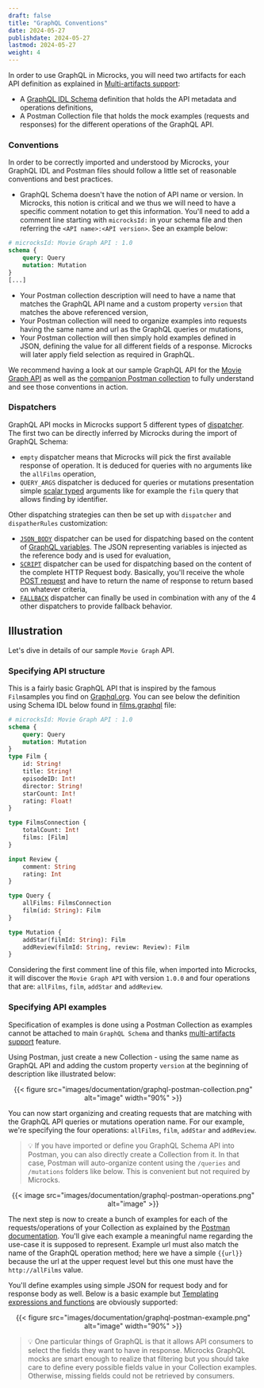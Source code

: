 ```yaml
---
draft: false
title: "GraphQL Conventions"
date: 2024-05-27
publishdate: 2024-05-27
lastmod: 2024-05-27
weight: 4
---
```


In order to use GraphQL in Microcks, you will need two artifacts for each API definition as explained in [Multi-artifacts support](/documentation/explanations/multi-artifacts):

* A [GraphQL IDL Schema](https://graphql.org/learn/schema/) definition that holds the API metadata and operations definitions,
* A Postman Collection file that holds the mock examples (requests and responses) for the different operations of the GraphQL API.

### Conventions

In order to be correctly imported and understood by Microcks, your GraphQL IDL and Postman files should follow a little set of reasonable conventions and best practices.

* GraphQL Schema doesn't have the notion of API name or version. In Microcks, this notion is critical and we thus we will need to have a specific comment notation to get this information. You'll need to add a comment line starting with `microcksId:` in your schema file and then referring the `<API name>:<API version>`. See an example below:

```graphql
# microcksId: Movie Graph API : 1.0
schema {
    query: Query
    mutation: Mutation
}
[...]
```

* Your Postman collection description will need to have a name that matches the GraphQL API name and a custom property `version` that matches the above referenced version,
* Your Postman collection will need to organize examples into requests having the same name and url as the GraphQL queries or mutations,
* Your Postman collection will then simply hold examples defined in JSON, defining the value for all different fields of a response. Microcks will later apply field selection as required in GraphQL.

We recommend having a look at our sample GraphQL API for the [Movie Graph API](https://raw.githubusercontent.com/microcks/microcks/master/samples/films.graphql) as well as the [companion Postman collection](https://raw.githubusercontent.com/microcks/microcks/master/samples/films-postman.json) to fully understand and see those conventions in action.

### Dispatchers

GraphQL API mocks in Microcks support 5 different types of [dispatcher](/documentation/explanations/dispatching). The first two can be directly inferred by Microcks during the import of GraphQL Schema:

* `empty` dispatcher means that Microcks will pick the first available response of operation. It is deduced for queries with no arguments like the `allFilms` operation,
* `QUERY_ARGS` dispatcher is deduced for queries or mutations presentation simple [scalar typed](https://graphql.org/learn/schema/#scalar-types) arguments like for example the `film` query that allows finding by identifier.

Other dispatching strategies can then be set up with `dispatcher` and `dispatherRules` customization:

* [`JSON_BODY`](/documentation/explanations/dispatching/#json-body-dispatcher) dispatcher can be used for dispatching based on the content of [GraphQL variables](https://graphql.org/learn/queries/#variables). The JSON representing variables is injected as the reference body and is used for evaluation,
* [`SCRIPT`](/documentation/explanations/dispatching/#script-dispatcher) dispatcher can be used for dispatching based on the content of the complete HTTP Request body. Basically, you'll receive the whole [POST request](https://graphql.org/learn/serving-over-http/#post-request) and have to return the name of response to return based on whatever criteria,
* [`FALLBACK`](/documentation/explanations/dispatching/#fallback-dispatcher) dispatcher can finally be used in combination with any of the 4 other dispatchers to provide fallback behavior.


## Illustration

Let's dive in details of our sample `Movie Graph` API.

### Specifying API structure

This is a fairly basic GraphQL API that is inspired by the famous `Film`samples you find on [Graphql.org](https://graphql.org). You can see below the definition using Schema IDL below found in [films.graphql](https://raw.githubusercontent.com/microcks/microcks/master/samples/films.graphql) file:

```graphql
# microcksId: Movie Graph API : 1.0
schema {
    query: Query
    mutation: Mutation
}
type Film {
    id: String!
    title: String!
    episodeID: Int!
    director: String!
    starCount: Int!
    rating: Float!
}

type FilmsConnection {
    totalCount: Int!
    films: [Film]
}

input Review {
    comment: String
    rating: Int
}

type Query {
    allFilms: FilmsConnection
    film(id: String): Film
}

type Mutation {
    addStar(filmId: String): Film
    addReview(filmId: String, review: Review): Film
}
```

Considering the first comment line of this file, when imported into Microcks, it will discover the `Movie Graph API` with version `1.0.0` and four operations that are: `allFilms`, `film`, `addStar` and `addReview`.

### Specifying API examples

Specification of examples is done using a Postman Collection as examples cannot be attached to main `GraphQL Schema` and thanks [multi-artifacts support](/documentation/explanations/multi-artifacts) feature.

Using Postman, just create a new Collection - using the same name as GraphQL API and adding the custom property `version` at the beginning of description like illustrated below:

<div align="center">
{{< figure src="images/documentation/graphql-postman-collection.png" alt="image" width="90%" >}}
</div>

You can now start organizing and creating requests that are matching with the GraphQL API queries or mutations operation name. For our example, we're specifying the four operations: `allFilms`, `film`, `addStar` and `addReview`.

> 💡 If you have imported or define you GraphQL Schema API into Postman, you can also directly create a Collection from it. In that case, Postman will auto-organize content using the `/queries` and `/mutations` folders like below. This is convenient but not required by Microcks.

<div align="center">
{{< image src="images/documentation/graphql-postman-operations.png" alt="image" >}}
</div>

The next step is now to create a bunch of examples for each of the requests/operations of your Collection as explained by the [Postman documentation](https://learning.postman.com/docs/sending-requests/response-data/examples). You'll give each example a meaningful name regarding the use-case it is supposed to represent. Example url must also match the name of the GraphQL operation method; here we have a simple `{{url}}` because the url at the upper request level but this one must have the `http://allFilms` value.

You'll define examples using simple JSON for request body and for response body as well. Below is a basic example but [Templating expressions and functions](/documentation/references/templates/) are obviously supported:

<div align="center">
{{< figure src="images/documentation/graphql-postman-example.png" alt="image" width="90%" >}}
</div>

> 💡 One particular things of GraphQL is that it allows API consumers to select the fields they want to have in response. Microcks GraphQL mocks are smart enough to realize that filtering but you should take care to define every possible fields value in your Collection examples. Otherwise, missing fields could not be retrieved by consumers.
